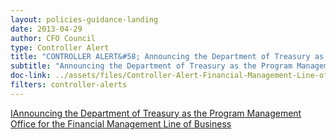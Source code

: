 ```yaml
---
layout: policies-guidance-landing
date: 2013-04-29
author: CFO Council
type: Controller Alert
title: "CONTROLLER ALERT&#58; Announcing the Department of Treasury as the Program Management Office for the Financial Management Line of Business"
subtitle: "Announcing the Department of Treasury as the Program Management Office"
doc-link: ../assets/files/Controller-Alert-Financial-Management-Line-of-Business-4.29.13.pdf
filters: controller-alerts
---
```


[IAnnouncing the Department of Treasury as the Program Management Office for the Financial Management Line of Business]({{site.baseurl}}/assets/files/Controller-Alert-Financial-Management-Line-of-Business-4.29.13.pdf)